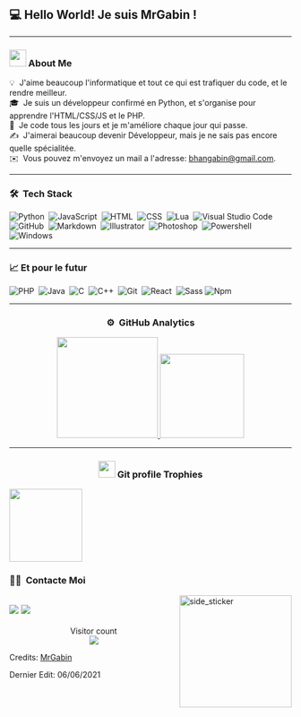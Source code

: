 <h2>💻 Hello World! Je suis MrGabin !</h2>

-----
### <img src="https://media.giphy.com/media/iY8CRBdQXODJSCERIr/giphy.gif" width="30px">&nbsp;About Me

  💡 &nbsp;J'aime beaucoup l'informatique et tout ce qui est trafiquer du code, et le rendre meilleur.\
  🎓 &nbsp;Je suis un développeur confirmé en Python, et s'organise pour apprendre l'HTML/CSS/JS et le PHP.\
  🌱 &nbsp;Je code tous les jours et je m'améliore chaque jour qui passe.\
  ✍️ &nbsp;J'aimerai beaucoup devenir Développeur, mais je ne sais pas encore quelle spécialitée.\
  ✉️ &nbsp;Vous pouvez m'envoyez un mail a l'adresse: bhangabin@gmail.com.

-----
### 🛠 &nbsp;Tech Stack

![Python](https://img.shields.io/badge/-Python-05122A?style=flat&logo=python)&nbsp;
![JavaScript](https://img.shields.io/badge/-JavaScript-05122A?style=flat&logo=javascript)&nbsp;
![HTML](https://img.shields.io/badge/-HTML-05122A?style=flat&logo=HTML5)&nbsp;
![CSS](https://img.shields.io/badge/-CSS-05122A?style=flat&logo=CSS3&logoColor=1572B6)&nbsp;
![Lua](https://img.shields.io/badge/-Lua-05122A?style=flat&logo=lua)&nbsp;
![Visual Studio Code](https://img.shields.io/badge/-Visual%20Studio%20Code-05122A?style=flat&logo=visual-studio-code&logoColor=007ACC)&nbsp;
![GitHub](https://img.shields.io/badge/-GitHub-05122A?style=flat&logo=github)&nbsp;
![Markdown](https://img.shields.io/badge/-Markdown-05122A?style=flat&logo=markdown)&nbsp;
![Illustrator](https://img.shields.io/badge/-Illustrator-05122A?style=flat&logo=adobe-illustrator)&nbsp;
![Photoshop](https://img.shields.io/badge/-Photoshop-05122A?style=flat&logo=adobe-photoshop)&nbsp;
![Powershell](http://img.shields.io/badge/-Powershell-05122A?style=flat&logo=powershell)&nbsp;
![Windows](http://img.shields.io/badge/-Windows-05122A?style=flat&logo=windows)&nbsp;

-----

### 📈 Et pour le futur

![PHP](https://img.shields.io/badge/-PHP-05122A?style=flat&logo=PHP&logoColor=FFA518)&nbsp;
![Java](https://img.shields.io/badge/-Java-05122A?style=flat&logo=Java&logoColor=FFA518)&nbsp;
![C](https://img.shields.io/badge/-C-05122A?style=flat&logo=C&logoColor=A8B9CC)&nbsp;
![C++](https://img.shields.io/badge/-C++-05122A?style=flat&logo=C%2B%2B&logoColor=00599C)&nbsp;
![Git](https://img.shields.io/badge/-Git-05122A?style=flat&logo=git)&nbsp;
![React](https://img.shields.io/badge/-React-05122A?style=flat&logo=react)&nbsp;
![Sass](https://img.shields.io/badge/-Sass-05122A?style=flat&logo=sass)
![Npm](https://img.shields.io/badge/-npm-05122A?style=flat&logo=npm)

-----
### <p align="center">⚙️ &nbsp;GitHub Analytics</p>

<p align="center">
<a href="https://github.com/GabinCleaver">
  <img height="180em" src="https://github-readme-stats-eight-theta.vercel.app/api?username=GabinCleaver&show_icons=true&theme=react&include_all_commits=true&lang=fr"/>
  <img height="150em" src="https://github-readme-stats-eight-theta.vercel.app/api/top-langs/?username=GabinCleaver&layout=compact&langs_count=8&theme=react&lang=fr"/>
</a>
</p>

-----

### <p align="center"><img src="https://media.giphy.com/media/QaMcXSekUWx7aogAUr/giphy.gif" width="30" />&nbsp;Git profile Trophies</p>

<img height="130em" src="https://github-profile-trophy.vercel.app/?username=GabinCleaver&theme=react&no-bg=true&locale=fr" />



### 🤝🏻 &nbsp;Contacte Moi

<img align="right" width=200px height=200px alt="side_sticker" src="https://media.giphy.com/media/TEnXkcsHrP4YedChhA/giphy.gif" />

<a href="mailto:bhangabin@gmail.com"><img src="https://img.shields.io/badge/-bhangabin@gmail.com-D14836?style=flat&logo=Gmail&logoColor=white"/></a>
<a href="https://discord.com/brand-new"><img src="https://img.shields.io/badge/Gabin%237955-D14836?style=flat&logo=Discord&logoColor=blue&color=9cf"/></a>
-----

<p align="center"> 
  Visitor count<br>
  <img src="https://profile-counter.glitch.me/GabinCleaver/count.svg" />
</p>

Credits: [MrGabin](https://github.com/GabinCleaver)

Dernier Edit: 06/06/2021
